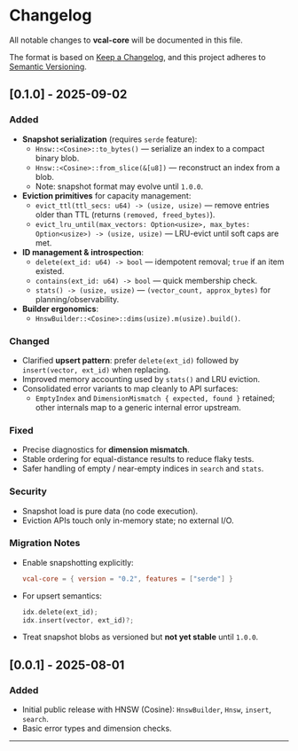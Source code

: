 # Changelog
All notable changes to **vcal-core** will be documented in this file.

The format is based on [Keep a Changelog](https://keepachangelog.com/en/1.1.0/),
and this project adheres to [Semantic Versioning](https://semver.org/spec/v2.0.0.html).

## [0.1.0] - 2025-09-02
### Added
- **Snapshot serialization** (requires `serde` feature):
  - `Hnsw::<Cosine>::to_bytes()` — serialize an index to a compact binary blob.
  - `Hnsw::<Cosine>::from_slice(&[u8])` — reconstruct an index from a blob.
  - Note: snapshot format may evolve until `1.0.0`.
- **Eviction primitives** for capacity management:
  - `evict_ttl(ttl_secs: u64) -> (usize, usize)` — remove entries older than TTL (returns `(removed, freed_bytes)`).
  - `evict_lru_until(max_vectors: Option<usize>, max_bytes: Option<usize>) -> (usize, usize)` — LRU-evict until soft caps are met.
- **ID management & introspection**:
  - `delete(ext_id: u64) -> bool` — idempotent removal; `true` if an item existed.
  - `contains(ext_id: u64) -> bool` — quick membership check.
  - `stats() -> (usize, usize)` — `(vector_count, approx_bytes)` for planning/observability.
- **Builder ergonomics**:
  - `HnswBuilder::<Cosine>::dims(usize).m(usize).build()`.

### Changed
- Clarified **upsert pattern**: prefer `delete(ext_id)` followed by `insert(vector, ext_id)` when replacing.
- Improved memory accounting used by `stats()` and LRU eviction.
- Consolidated error variants to map cleanly to API surfaces:
  - `EmptyIndex` and `DimensionMismatch { expected, found }` retained; other internals map to a generic internal error upstream.

### Fixed
- Precise diagnostics for **dimension mismatch**.
- Stable ordering for equal-distance results to reduce flaky tests.
- Safer handling of empty / near-empty indices in `search` and `stats`.

### Security
- Snapshot load is pure data (no code execution).
- Eviction APIs touch only in-memory state; no external I/O.

### Migration Notes
- Enable snapshotting explicitly:
  ```toml
  vcal-core = { version = "0.2", features = ["serde"] }
  ```
- For upsert semantics:
  ```rust
  idx.delete(ext_id);
  idx.insert(vector, ext_id)?;
  ```
- Treat snapshot blobs as versioned but **not yet stable** until `1.0.0`.

## [0.0.1] - 2025-08-01
### Added
- Initial public release with HNSW (Cosine): `HnswBuilder`, `Hnsw`, `insert`, `search`.
- Basic error types and dimension checks.

---

[Unreleased]: https://github.com/vcal-project/vcal-core/compare/v0.2.0...HEAD
[0.2.0]: https://github.com/vcal-project/vcal-core/compare/v0.1.0...v0.2.0
